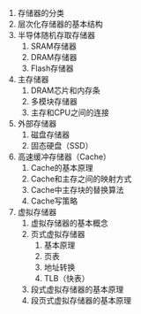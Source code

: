 
1. 存储器的分类
2. 层次化存储器的基本结构
3. 半导体随机存取存储器
	1. SRAM存储器
	2. DRAM存储器
	3. Flash存储器
4. 主存储器
	1. DRAM芯片和内存条
	2. 多模块存储器
	3. 主存和CPU之间的连接
5. 外部存储器
	1. 磁盘存储器
	2. 固态硬盘（SSD）
6. 高速缓冲存储器（Cache）
	1. Cache的基本原理
	2. Cache和主存之间的映射方式
	3. Cache中主存块的替换算法
	4. Cache写策略
7. 虚拟存储器
	1. 虚拟存储器的基本概念
	2. 页式虚拟存储器
		1. 基本原理
		2. 页表
		3. 地址转换
		4. TLB（快表）
	3. 段式虚拟存储器的基本原理
	4. 段页式虚拟存储器的基本原理
